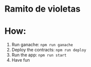 # Ramito de violetas

# How:

1. Run ganache: `npm run ganache`
2. Deploy the contracts: `npm run deploy`
3. Run the app: `npm run start`
4. Have fun
